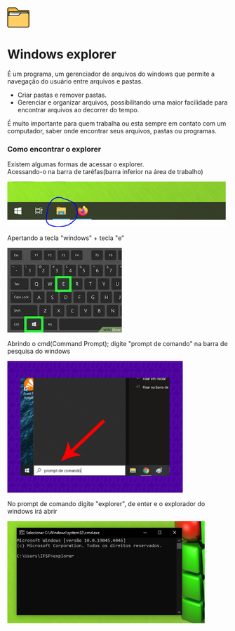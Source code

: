 <div>
    <img src="assets/img/pasta.png" width="50">
    <h1>Windows explorer</h1>
    <p>É um programa, um gerenciador de arquivos do windows que permite a navegação do usuário entre arquivos e pastas.</p>
    <ul>
        <li>Criar pastas e remover pastas.
        <li>Gerenciar e organizar arquivos, possibilitando uma maior facilidade para encontrar arquivos ao decorrer do tempo.
    </ul>
    <p>É muito importante para quem trabalha ou esta sempre em contato com um computador, saber onde encontrar seus arquivos, pastas ou programas.</p>
    <h3>Como encontrar o explorer</h3>
    <p>Existem algumas formas de acessar o explorer.<br>Acessando-o na barra de taréfas(barra inferior na área de trabalho)</p>
    <img src="assets/img/explorer.PNG">
    <p>Apertando a tecla "windows" + tecla "e"</p>
    <img src="assets/img/atalho_explorer.jpg">
    <p>Abrindo o cmd(Command Prompt); digite "prompt de comando" na barra de pesquisa do windows</p>
    <img src="assets/img/cmd.jpg" height="300">
    <p>No prompt de comando digite "explorer", de enter e o explorador do windows irá abrir</p>
    <img src="assets/img/explorer_no_cmd.PNG"  width="450">
</div>
